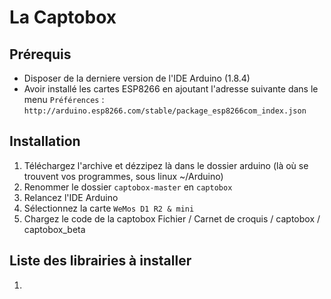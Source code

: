 # La Captobox

## Prérequis
- Disposer de la derniere version de l'IDE Arduino (1.8.4)
- Avoir installé les cartes ESP8266 en ajoutant l'adresse suivante dans le menu `Préférences` : `http://arduino.esp8266.com/stable/package_esp8266com_index.json`

## Installation
1. Téléchargez l'archive et dézzipez là dans le dossier arduino (là où se trouvent vos programmes, sous linux ~/Arduino)
2. Renommer le dossier `captobox-master` en `captobox`
3. Relancez l'IDE Arduino
4. Sélectionnez la carte `WeMos D1 R2 & mini`
5. Chargez le code de la captobox Fichier / Carnet de croquis / captobox / captobox_beta

## Liste des librairies à installer
1. 

